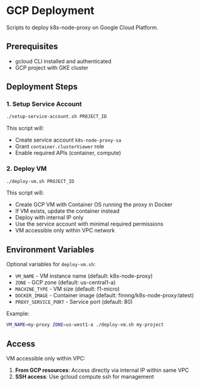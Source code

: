 # GCP Deployment

Scripts to deploy k8s-node-proxy on Google Cloud Platform.

## Prerequisites

- gcloud CLI installed and authenticated
- GCP project with GKE cluster

## Deployment Steps

### 1. Setup Service Account

```bash
./setup-service-account.sh PROJECT_ID
```

This script will:
- Create service account `k8s-node-proxy-sa`
- Grant `container.clusterViewer` role
- Enable required APIs (container, compute)

### 2. Deploy VM

```bash
./deploy-vm.sh PROJECT_ID
```

This script will:
- Create GCP VM with Container OS running the proxy in Docker
- If VM exists, update the container instead
- Deploy with internal IP only
- Use the service account with minimal required permissions
- VM accessible only within VPC network

## Environment Variables

Optional variables for `deploy-vm.sh`:

- `VM_NAME` - VM instance name (default: k8s-node-proxy)
- `ZONE` - GCP zone (default: us-central1-a)
- `MACHINE_TYPE` - VM size (default: f1-micro)
- `DOCKER_IMAGE` - Container image (default: finnng/k8s-node-proxy:latest)
- `PROXY_SERVICE_PORT` - Service port (default: 80)

Example:
```bash
VM_NAME=my-proxy ZONE=us-west1-a ./deploy-vm.sh my-project
```

## Access

VM accessible only within VPC:

1. **From GCP resources**: Access directly via internal IP within same VPC
2. **SSH access**: Use gcloud compute ssh for management
